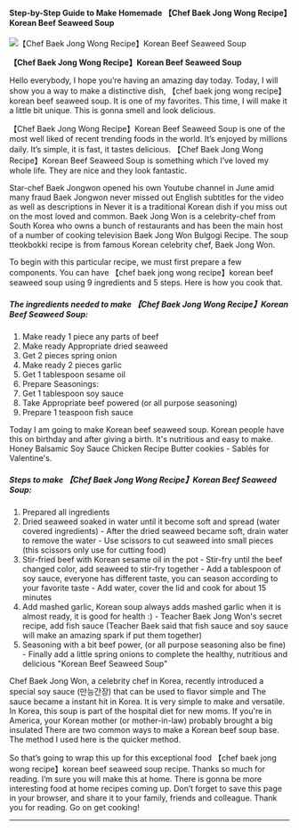             

#### Step-by-Step Guide to Make Homemade 【Chef Baek Jong Wong Recipe】Korean Beef Seaweed Soup

![【Chef Baek Jong Wong Recipe】Korean Beef Seaweed Soup](https://img-global.cpcdn.com/recipes/a3c6f1d27a955352/751x532cq70/chef-baek-jong-wong-recipekorean-beef-seaweed-soup-recipe-main-photo.jpg)

**【Chef Baek Jong Wong Recipe】Korean Beef Seaweed Soup**

Hello everybody, I hope you’re having an amazing day today. Today, I will show you a way to make a distinctive dish, 【chef baek jong wong recipe】korean beef seaweed soup. It is one of my favorites. This time, I will make it a little bit unique. This is gonna smell and look delicious.

【Chef Baek Jong Wong Recipe】Korean Beef Seaweed Soup is one of the most well liked of recent trending foods in the world. It’s enjoyed by millions daily. It’s simple, it is fast, it tastes delicious. 【Chef Baek Jong Wong Recipe】Korean Beef Seaweed Soup is something which I’ve loved my whole life. They are nice and they look fantastic.

Star-chef Baek Jongwon opened his own Youtube channel in June amid many fraud Baek Jongwon never missed out English subtitles for the video as well as descriptions in Never it is a traditional Korean dish if you miss out on the most loved and common. Baek Jong Won is a celebrity-chef from South Korea who owns a bunch of restaurants and has been the main host of a number of cooking television Baek Jong Won Bulgogi Recipe. The soup tteokbokki recipe is from famous Korean celebrity chef, Baek Jong Won.

To begin with this particular recipe, we must first prepare a few components. You can have 【chef baek jong wong recipe】korean beef seaweed soup using 9 ingredients and 5 steps. Here is how you cook that.

##### The ingredients needed to make 【Chef Baek Jong Wong Recipe】Korean Beef Seaweed Soup:

1.  Make ready 1 piece any parts of beef
2.  Make ready Appropriate dried seaweed
3.  Get 2 pieces spring onion
4.  Make ready 2 pieces garlic
5.  Get 1 tablespoon sesame oil
6.  Prepare Seasonings:
7.  Get 1 tablespoon soy sauce
8.  Take Appropriate beef powered (or all purpose seasoning)
9.  Prepare 1 teaspoon fish sauce

Today I am going to make Korean beef seaweed soup. Korean people have this on birthday and after giving a birth. It's nutritious and easy to make. Honey Balsamic Soy Sauce Chicken Recipe Butter cookies - Sablés for Valentine's.

##### Steps to make 【Chef Baek Jong Wong Recipe】Korean Beef Seaweed Soup:

1.  Prepared all ingredients
2.  Dried seaweed soaked in water until it become soft and spread (water covered ingredients) - After the dried seaweed became soft, drain water to remove the water - Use scissors to cut seaweed into small pieces (this scissors only use for cutting food)
3.  Stir-fried beef with Korean sesame oil in the pot - Stir-fry until the beef changed color, add seaweed to stir-fry together - Add a tablespoon of soy sauce, everyone has different taste, you can season according to your favorite taste - Add water, cover the lid and cook for about 15 minutes
4.  Add mashed garlic, Korean soup always adds mashed garlic when it is almost ready, it is good for health :) - Teacher Baek Jong Won's secret recipe, add fish sauce (Teacher Baek said that fish sauce and soy sauce will make an amazing spark if put them together)
5.  Seasoning with a bit beef power, (or all purpose seasoning also be fine) - Finally add a little spring onions to complete the healthy, nutritious and delicious "Korean Beef Seaweed Soup"

Chef Baek Jong Won, a celebrity chef in Korea, recently introduced a special soy sauce (만능간장) that can be used to flavor simple and The sauce became a instant hit in Korea. It is very simple to make and versatile. In Korea, this soup is part of the hospital diet for new moms. If you're in America, your Korean mother (or mother-in-law) probably brought a big insulated There are two common ways to make a Korean beef soup base. The method I used here is the quicker method.

So that’s going to wrap this up for this exceptional food 【chef baek jong wong recipe】korean beef seaweed soup recipe. Thanks so much for reading. I’m sure you will make this at home. There is gonna be more interesting food at home recipes coming up. Don’t forget to save this page in your browser, and share it to your family, friends and colleague. Thank you for reading. Go on get cooking!

* * *